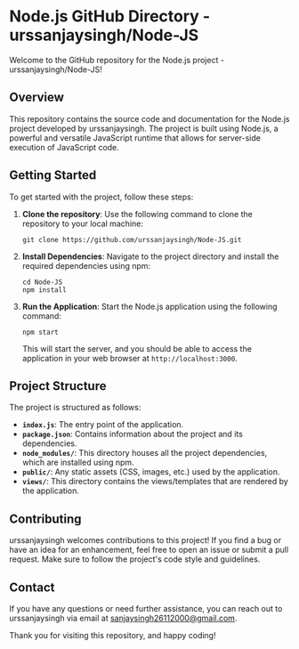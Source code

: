 # Node.js GitHub Directory - urssanjaysingh/Node-JS

Welcome to the GitHub repository for the Node.js project - urssanjaysingh/Node-JS!

## Overview

This repository contains the source code and documentation for the Node.js project developed by urssanjaysingh. The project is built using Node.js, a powerful and versatile JavaScript runtime that allows for server-side execution of JavaScript code.

## Getting Started

To get started with the project, follow these steps:

1. **Clone the repository**: Use the following command to clone the repository to your local machine:

   ```
   git clone https://github.com/urssanjaysingh/Node-JS.git
   ```

2. **Install Dependencies**: Navigate to the project directory and install the required dependencies using npm:

   ```
   cd Node-JS
   npm install
   ```

3. **Run the Application**: Start the Node.js application using the following command:

   ```
   npm start
   ```

   This will start the server, and you should be able to access the application in your web browser at `http://localhost:3000`.

## Project Structure

The project is structured as follows:

- **`index.js`**: The entry point of the application.
- **`package.json`**: Contains information about the project and its dependencies.
- **`node_modules/`**: This directory houses all the project dependencies, which are installed using npm.
- **`public/`**: Any static assets (CSS, images, etc.) used by the application.
- **`views/`**: This directory contains the views/templates that are rendered by the application.

## Contributing

urssanjaysingh welcomes contributions to this project! If you find a bug or have an idea for an enhancement, feel free to open an issue or submit a pull request. Make sure to follow the project's code style and guidelines.

## Contact

If you have any questions or need further assistance, you can reach out to urssanjaysingh via email at sanjaysingh26112000@gmail.com.

Thank you for visiting this repository, and happy coding!
